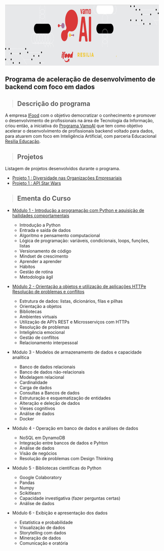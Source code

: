 <img src="https://github.com/giselemanuel/programa-Ifood-backend/blob/main/imagens/programa-ifood.png" data-canonical-src="https://gyazo.com/eb5c5741b6a9a16c692170a41a49c858.png" width="20000" height="200" />

## Programa de aceleração de desenvolvimento de backend com foco em dados

>## Descrição do programa

A empresa [IFood](https://institucional.ifood.com.br/?utm_source=site_ifood) com o objetivo democratizar o conhecimento e promover o desenvolvimento de profissionais na área de Tecnologia da Informação, criou então, a iniciativa do [Programa VamoAI](https://www.linkedin.com/posts/ifood-_inteligaeanciaartificial-tecnologia-inovaaexaeto-activity-6760254723674124288-5VVF) que tem  como objetivo acelerar o desenvolvimento de profissionais backend voltado para dados, para atuarem com foco em Inteligência Artificial, com parceria Educacional [Resilia Educação](https://www.linkedin.com/school/resilia-educação/about/).

>## Projetos

Listagem de projetos desenvolvidos durante o programa.

+ [Projeto 1 : Diversidade nas Organizações Empresariais](https://github.com/giselemanuel/Projeto1-programa-Ifood-backend.git)
+ [Projeto 1 : API Star Wars](https://github.com/giselemanuel/projeto2-programa-Ifood-backend.git)

>## Ementa do Curso

+ [Módulo 1 - Introdução a programação com Python e aquisição de hailidades comportamentais](https://github.com/giselemanuel/programa-Ifood-backend/tree/main/modulo-1)
    + Introdução a Python
    + Entrada e saída de dados
    + Algoritmo e pensamento computacional
    + Lógica de programação: variáveis, condicionais, loops, funções, listas
    + Versionamento de código
    + Mindset de crescimento
    + Aprender a aprender
    + Hábitos
    + Gestão de rotina
    + Metodologia ágil
    
+ [Módulo 2 - Orientação a objetos e utilização de aplicações HTTPe Resolução de problemas e conflitos](https://github.com/giselemanuel/programa-Ifood-backend/tree/main/modulo-2)
    + Estrutura de dados: listas, dicionários, filas e pilhas
    + Orientação a objetos
    + Bibliotecas
    + Ambientes virtuais
    + Utilização de API’s REST e Microsserviços com HTTPs
    + Resolução de problemas
    + Inteligência emocional
    + Gestão de conflitos
    + Relacionamento interpessoal

+ Módulo 3 - Modelos de armazenamento de dados e capacidade analítica
    + Banco de dados relacionais
    + Banco de dados não-relacionais
    + Modelagem relacional
    + Cardinalidade
    + Carga de dados
    + Consultas a Bancos de dados
    + Estruturação e esquematização de entidades
    + Alteração e deleção de dados
    + Vieses cognitivos
    + Análise de dados
    + Docker

+ Módulo 4 - Operação em banco de dados e análises de dados
    + NoSQL em DynamoDB
    + Integração entre bancos de dados e Pyhton
    + Análise de dados
    + Visão de negócios
    + Resolução de problemas com Design Thinking

+ Módulo 5 - Bibliotecas cientificas do Python
    + Google Colaboratory
    + Pandas
    + Numpy
    + Scikitlearn
    + Capacidade investigativa (fazer perguntas certas)
    + Análise de dados

+ Módulo 6 - Exibição e apresentação dos dados
    + Estatística e probabilidade
    + Visualização de dados
    + Storytelling com dados
    + Mineração de dados
    + Comunicação e oratória
